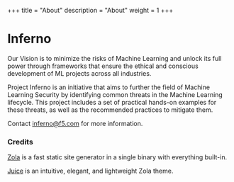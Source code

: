 +++
title = "About"
description = "About"
weight = 1
+++

# Inferno

Our Vision is to minimize the risks of Machine Learning and unlock its full power through frameworks
that ensure the ethical and conscious development of ML projects across all industries.

Project Inferno is an initiative that aims to further the field of Machine Learning Security by
identifying common threats in the Machine Learning lifecycle. This project
includes a set of practical hands-on examples for these threats, as well as the
recommended practices to mitigate them.

Contact [inferno@f5.com](mailtp:inferno@f5.com) for more information.

### Credits

[Zola](https://www.getzola.org) is a fast static site generator in a single binary with everything built-in.

[Juice](https://juice.huhu.io) is an intuitive, elegant, and lightweight Zola theme.
